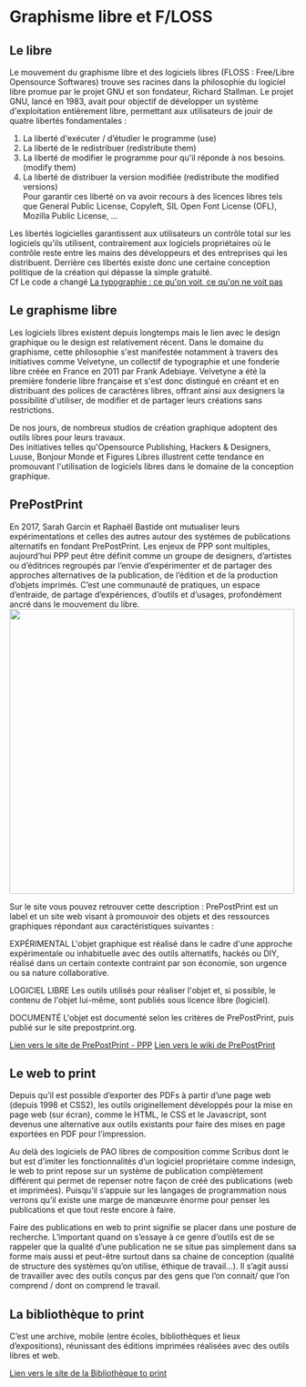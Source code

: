 # Graphisme libre et F/LOSS

## Le libre 
Le mouvement du graphisme libre et des logiciels libres (FLOSS : Free/Libre Opensource Softwares) trouve ses racines dans la philosophie du 
logiciel libre promue par le projet GNU et son fondateur, Richard Stallman. Le projet GNU, lancé en 1983, avait pour objectif de développer un système 
d'exploitation entièrement libre, permettant aux utilisateurs de jouir de quatre libertés fondamentales : 
1. La liberté d'exécuter / d’étudier le programme (use)
2. La liberté de le redistribuer (redistribute them)
3. La liberté de modifier le programme pour qu'il réponde à nos besoins. (modify them)
4. La liberté de distribuer la version modifiée (redistribute the modified versions)  
Pour garantir ces liberté on va avoir recours à des licences libres tels que General Public License, Copyleft, SIL Open Font License (OFL), Mozilla Public License, …

Les libertés logicielles garantissent aux utilisateurs un contrôle total sur les logiciels qu'ils utilisent, contrairement aux logiciels propriétaires 
où le contrôle reste entre les mains des développeurs et des entreprises qui les distribuent. Derrière ces libertés existe donc une certaine conception 
politique de la création qui dépasse la simple gratuité.   
Cf Le code a changé [La typographie : ce qu'on voit, ce qu'on ne voit pas](https://www.radiofrance.fr/franceinter/podcasts/le-code-a-change/la-typographie-ce-qu-on-voit-ce-qu-on-ne-voit-pas-6729837)

## Le graphisme libre 
Les logiciels libres existent depuis longtemps mais le lien avec le design graphique ou le design est relativement récent. 
Dans le domaine du graphisme, cette philosophie s'est manifestée notamment à travers des initiatives comme Velvetyne, un collectif de typographie et une fonderie 
libre créée en France en 2011 par Frank Adebiaye. Velvetyne a été la première fonderie libre française et s'est donc distingué en créant et en distribuant des polices de 
caractères libres, offrant ainsi aux designers la possibilité d'utiliser, de modifier et de partager leurs créations sans restrictions.

De nos jours, de nombreux studios de création graphique adoptent des outils libres pour leurs travaux.   
Des initiatives telles qu'Opensource Publishing, Hackers & Designers, Luuse, Bonjour Monde et Figures Libres illustrent cette tendance en promouvant l'utilisation de logiciels 
libres dans le domaine de la conception graphique.


## PrePostPrint
En 2017, Sarah Garcin et Raphaël Bastide ont mutualiser leurs expérimentations et celles des autres autour des systèmes de publications alternatifs en 
fondant PrePostPrint. Les enjeux de PPP sont multiples, aujourd’hui PPP peut être définit comme un groupe de designers, d’artistes ou d’éditrices regroupés par 
l’envie d’expérimenter et de partager des approches alternatives de la publication, de l’édition et de la production d’objets imprimés. C’est une communauté de pratiques, 
un espace d’entraide, de partage d’expériences, d’outils et d’usages, profondément ancré dans le mouvement du libre. 
<br>
<img src="../../assets/Images/ppp.png" width="500"/>

Sur le site vous pouvez retrouver cette description : 
PrePostPrint est un label et un site web visant à promouvoir des objets et des ressources graphiques répondant aux caractéristiques suivantes :

EXPÉRIMENTAL
L'objet graphique est réalisé dans le cadre d'une approche expérimentale ou inhabituelle avec des outils alternatifs, hackés ou DIY, 
réalisé dans un certain contexte contraint par son économie, son urgence ou sa nature collaborative.

LOGICIEL LIBRE
Les outils utilisés pour réaliser l'objet et, si possible, le contenu de l'objet lui-même, sont publiés sous licence libre (logiciel).

DOCUMENTÉ
L'objet est documenté selon les critères de PrePostPrint, puis publié sur le site prepostprint.org.

[Lien vers le site de PrePostPrint - PPP](https://prepostprint.org/)
[Lien vers le wiki de PrePostPrint](https://wiki.prepostprint.org/index.php?title=Main_Page)


## Le web to print
Depuis qu’il est possible d’exporter des PDFs à partir d’une page web (depuis 1998 et CSS2), les outils originellement développés pour 
la mise en page web (sur écran), comme le HTML, le CSS et le Javascript, sont devenus une alternative aux outils existants pour faire des mises en page 
exportées en PDF pour l’impression.

Au delà des logiciels de PAO libres de composition comme Scribus dont le but est d’imiter les fonctionnalités d’un logiciel propriétaire comme indesign, 
le web to print repose sur un système de publication complètement différent qui permet de repenser notre façon de créé des publications (web et imprimées). 
Puisqu’il s’appuie sur les langages de programmation nous verrons qu’il existe une marge de manœuvre énorme pour penser les publications et que tout reste encore à faire. 

Faire des publications en web to print signifie se placer dans une posture de recherche. 
L’important quand on s’essaye à ce genre d’outils est de se rappeler que la qualité d’une publication ne se situe pas simplement dans sa forme mais aussi et peut-être 
surtout dans sa chaine de conception (qualité de structure des systèmes qu’on utilise, éthique de travail…). Il s’agit aussi de travailler avec des outils conçus par des 
gens que l’on connait/ que l’on comprend / dont on comprend le travail. 

## La bibliothèque to print 
C’est une archive, mobile (entre écoles, bibliothèques et lieux d’expositions), réunissant des éditions imprimées réalisées avec des outils libres et web.

[Lien vers le site de la Bibliothèque to print](http://2print.org/ )




